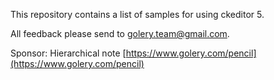This repository contains a list of samples for using ckeditor 5.


All feedback please send to golery.team@gmail.com.

Sponsor: Hierarchical note [https://www.golery.com/pencil](https://www.golery.com/pencil)